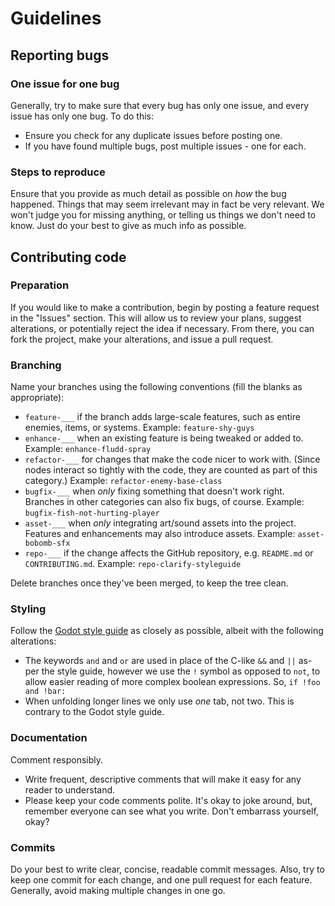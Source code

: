 # Guidelines
## Reporting bugs
### One issue for one bug
Generally, try to make sure that every bug has only one issue, and every issue has only one bug. To do this:
* Ensure you check for any duplicate issues before posting one.
* If you have found multiple bugs, post multiple issues - one for each.
### Steps to reproduce
Ensure that you provide as much detail as possible on *how* the bug happened. Things that may seem irrelevant may in fact be very relevant. We won't judge you for missing anything, or telling us things we don't need to know. Just do your best to give as much info as possible.
## Contributing code
### Preparation
If you would like to make a contribution, begin by posting a feature request in the "Issues" section. This will allow us to review your plans, suggest alterations, or potentially reject the idea if necessary. From there, you can fork the project, make your alterations, and issue a pull request.
### Branching
Name your branches using the following conventions (fill the blanks as appropriate):
- `feature-___` if the branch adds large-scale features, such as entire enemies, items, or systems.
Example: `feature-shy-guys`
- `enhance-___` when an existing feature is being tweaked or added to.
Example: `enhance-fludd-spray`
- `refactor-___` for changes that make the code nicer to work with.
(Since nodes interact so tightly with the code, they are counted as part of this category.)
Example: `refactor-enemy-base-class`
- `bugfix-___` when _only_ fixing something that doesn't work right. Branches in other categories can also fix bugs, of course.
Example: `bugfix-fish-not-hurting-player`
- `asset-___` when _only_ integrating art/sound assets into the project. Features and enhancements may also introduce assets.
Example: `asset-bobomb-sfx`
- `repo-___` if the change affects the GitHub repository, e.g. `README.md` or `CONTRIBUTING.md`.
Example: `repo-clarify-styleguide`

Delete branches once they've been merged, to keep the tree clean.
### Styling
Follow the [Godot style guide](https://docs.godotengine.org/en/3.5/tutorials/scripting/gdscript/gdscript_styleguide.html) as closely as possible, albeit with the following alterations:
* The keywords `and` and `or` are used in place of the C-like `&&` and `||` as-per the style guide, however we use the `!` symbol as opposed to `not`, to allow easier reading of more complex boolean expressions. So, `if !foo and !bar:`
* When unfolding longer lines we only use *one* tab, not two. This is contrary to the Godot style guide.
### Documentation
Comment responsibly.
* Write frequent, descriptive comments that will make it easy for any reader to understand.
* Please keep your code comments polite. It's okay to joke around, but, remember everyone can see what you write. Don't embarrass yourself, okay?
### Commits
Do your best to write clear, concise, readable commit messages.
Also, try to keep one commit for each change, and one pull request for each feature. Generally, avoid making multiple changes in one go.
